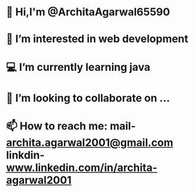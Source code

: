  #  👋 Hi,I'm @ArchitaAgarwal65590 
 # 🔭 I’m interested in web development
 #  💻 I’m currently learning java
 #  👀 I’m looking to collaborate on ...
 #  📫 How to reach me: mail- archita.agarwal2001@gmail.com linkdin- www.linkedin.com/in/archita-agarwal2001


<!--
**ArchitaAgarwal65590/ArchitaAgarwal65590** is a ✨ _special_ ✨ repository because its `README.md` (this file) appears on your GitHub profile.

Here are some ideas to get you started:

- 🔭 I’m interested in web development 
- 🌱 I’m currently learning java
- 👯 I’m looking to collaborate on ...
- 📫 How to reach me: mail- archita.agarwal2001@gmail.com linkdin- www.linkedin.com/in/archita-agarwal2001
